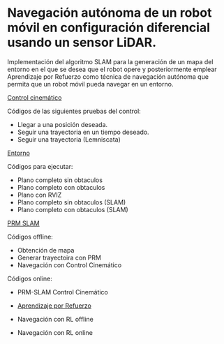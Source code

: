 # Navegación autónoma de un robot móvil en configuración diferencial usando un sensor LiDAR.
Implementación del algoritmo SLAM para la generación de un mapa del entorno en el que se desea que el robot opere y posteriormente emplear Aprendizaje por Refuerzo como técnica de navegación autónoma que permita que un robot móvil pueda navegar en un entorno.


[Control cinemático](https://github.com/itzchav/Control-cinematico-turtlebot)

Códigos de las siguientes pruebas del control:
- Llegar a una posición deseada.
- Seguir una trayectoria en un tiempo deseado.
- Seguir una trayectoria (Lemniscata)

[Entorno](https://github.com/itzchav/Entorno-Division-Estudios-Posgrado/tree/main)

Códigos para ejecutar:
- Plano completo sin obtaculos
- Plano completo con obtaculos
- Plano con RVIZ
- Plano completo sin obtaculos (SLAM)
- Plano completo con obtaculos (SLAM)



[PRM SLAM](https://github.com/itzchav/PRM_SLAM_Control_cinematico)

Códigos offline:
- Obtención de mapa
- Generar trayectoira con PRM
- Navegación con Control Cinemático

Códigos online:
- PRM-SLAM Control Cinemático


- [Aprendizaje por Refuerzo](https://github.com/itzchav/Navegacion-con-Aprendizaje-por-Refuerzo)

- Navegación con RL offline
- Navegación con RL online
